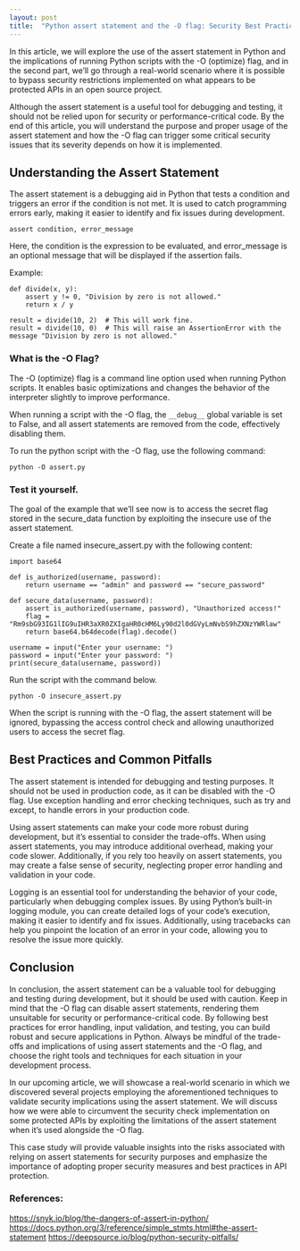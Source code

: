 ```yaml
---
layout: post
title:  "Python assert statement and the -O flag: Security Best Practices – Part I"
---
```


In this article, we will explore the use of the assert statement in Python and the implications of running Python scripts with the -O (optimize) flag, and in the second part, we’ll go through a real-world scenario where it is possible to bypass security restrictions implemented on what appears to be protected APIs in an open source project.

Although the assert statement is a useful tool for debugging and testing, it should not be relied upon for security or performance-critical code. By the end of this article, you will understand the purpose and proper usage of the assert statement and how the -O flag can trigger some critical security issues that its severity depends on how it is implemented.

## Understanding the Assert Statement

The assert statement is a debugging aid in Python that tests a condition and triggers an error if the condition is not met. It is used to catch programming errors early, making it easier to identify and fix issues during development.

``` assert condition, error_message ```

Here, the condition is the expression to be evaluated, and error_message is an optional message that will be displayed if the assertion fails.

Example:

```
def divide(x, y):
    assert y != 0, "Division by zero is not allowed."
    return x / y

result = divide(10, 2)  # This will work fine.
result = divide(10, 0)  # This will raise an AssertionError with the message "Division by zero is not allowed."
```

### What is the -O Flag?

The -O (optimize) flag is a command line option used when running Python scripts. It enables basic optimizations and changes the behavior of the interpreter slightly to improve performance. 

When running a script with the -O flag, the ``` __debug__ ``` global variable is set to False, and all assert statements are removed from the code, effectively disabling them.

To run the python script with the -O flag, use the following command:

``` python -O assert.py ```


### Test it yourself.

The goal of the example that we’ll see now is to access the secret flag stored in the secure_data function by exploiting the insecure use of the assert statement.

Create a file named insecure_assert.py with the following content:

```
import base64

def is_authorized(username, password):
    return username == "admin" and password == "secure_password"

def secure_data(username, password):
    assert is_authorized(username, password), "Unauthorized access!"
    flag = "Rm9sbG93IG1lIG9uIHR3aXR0ZXIgaHR0cHM6Ly90d2l0dGVyLmNvbS9hZXNzYWRlaw"
    return base64.b64decode(flag).decode()

username = input("Enter your username: ")
password = input("Enter your password: ")
print(secure_data(username, password))

```

Run the script with the command below.

``` python -O insecure_assert.py ```

When the script is running with the -O flag, the assert statement will be ignored, bypassing the access control check and allowing unauthorized users to access the secret flag.

## Best Practices and Common Pitfalls

The assert statement is intended for debugging and testing purposes. It should not be used in production code, as it can be disabled with the -O flag. Use exception handling and error checking techniques, such as try and except, to handle errors in your production code.

Using assert statements can make your code more robust during development, but it’s essential to consider the trade-offs. When using assert statements, you may introduce additional overhead, making your code slower. Additionally, if you rely too heavily on assert statements, you may create a false sense of security, neglecting proper error handling and validation in your code.

Logging is an essential tool for understanding the behavior of your code, particularly when debugging complex issues. By using Python’s built-in logging module, you can create detailed logs of your code’s execution, making it easier to identify and fix issues. Additionally, using tracebacks can help you pinpoint the location of an error in your code, allowing you to resolve the issue more quickly.

## Conclusion

In conclusion, the assert statement can be a valuable tool for debugging and testing during development, but it should be used with caution. Keep in mind that the -O flag can disable assert statements, rendering them unsuitable for security or performance-critical code. By following best practices for error handling, input validation, and testing, you can build robust and secure applications in Python. Always be mindful of the trade-offs and implications of using assert statements and the -O flag, and choose the right tools and techniques for each situation in your development process.

In our upcoming article, we will showcase a real-world scenario in which we discovered several projects employing the aforementioned techniques to validate security implications using the assert statement. We will discuss how we were able to circumvent the security check implementation on some protected APIs by exploiting the limitations of the assert statement when it’s used alongside the -O flag.

This case study will provide valuable insights into the risks associated with relying on assert statements for security purposes and emphasize the importance of adopting proper security measures and best practices in API protection.

### References:

https://snyk.io/blog/the-dangers-of-assert-in-python/
https://docs.python.org/3/reference/simple_stmts.html#the-assert-statement
https://deepsource.io/blog/python-security-pitfalls/